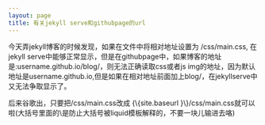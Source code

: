 ```yaml
---
layout: page
title: 有关jekyll serve和githubpage的url
---
```

<p>
今天弄jekyll博客的时候发现，如果在文件中将相对地址设置为 /css/main.css,
在jekyll serve中能够正常显示，但是在githubpage中，如果博客的地址是:username.github.io/blog/，则无法正确读取css或者js img的地址，因为默认地址是username.github.io,但是如果在相对地址前面加上blog/，在jekyllserve中又无法争取显示了。
</p>

<p>后来谷歌出，只要把/css/main.css改成 {\{site.baseurl }\}/css/main.css就可以啦(大括号里面的\是防止大括号被liquid模板解释的，不要一块儿输进去咯)
</p>
